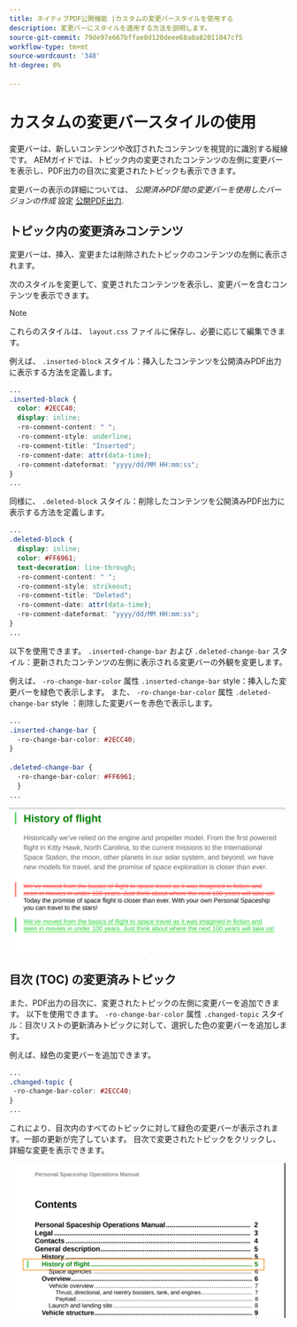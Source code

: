 ```yaml
---
title: ネイティブPDF公開機能 |カスタムの変更バースタイルを使用する
description: 変更バーにスタイルを適用する方法を説明します。
source-git-commit: 79de97e667bffae8d120deee68a0a82011047cf5
workflow-type: tm+mt
source-wordcount: '348'
ht-degree: 0%

---
```


# カスタムの変更バースタイルの使用

変更バーは、新しいコンテンツや改訂されたコンテンツを視覚的に識別する縦線です。 AEMガイドでは、トピック内の変更されたコンテンツの左側に変更バーを表示し、PDF出力の目次に変更されたトピックも表示できます。

変更バーの表示の詳細については、 *公開済みPDF間の変更バーを使用したバージョンの作成* 設定
[公開PDF出力](../web-editor/native-pdf-web-editor.md).

## トピック内の変更済みコンテンツ

変更バーは、挿入、変更または削除されたトピックのコンテンツの左側に表示されます。

次のスタイルを変更して、変更されたコンテンツを表示し、変更バーを含むコンテンツを表示できます。


>[!NOTE]
>
>これらのスタイルは、 `layout.css` ファイルに保存し、必要に応じて編集できます。

例えば、 `.inserted-block` スタイル：挿入したコンテンツを公開済みPDF出力に表示する方法を定義します。


```css
...
.inserted-block { 
  color: #2ECC40; 
  display: inline; 
  -ro-comment-content: " "; 
  -ro-comment-style: underline; 
  -ro-comment-title: "Inserted"; 
  -ro-comment-date: attr(data-time); 
  -ro-comment-dateformat: "yyyy/dd/MM HH:mm:ss"; 
} 
...
```

同様に、 `.deleted-block` スタイル：削除したコンテンツを公開済みPDF出力に表示する方法を定義します。

```css
...
.deleted-block { 
  display: inline; 
  color: #FF6961; 
  text-decoration: line-through; 
  -ro-comment-content: " "; 
  -ro-comment-style: strikeout; 
  -ro-comment-title: "Deleted"; 
  -ro-comment-date: attr(data-time); 
  -ro-comment-dateformat: "yyyy/dd/MM HH:mm:ss"; 
} 
...
```

以下を使用できます。 `.inserted-change-bar` および `.deleted-change-bar` スタイル：更新されたコンテンツの左側に表示される変更バーの外観を変更します。

例えば、 `-ro-change-bar-color` 属性 `.inserted-change-bar` style：挿入した変更バーを緑色で表示します。 また、 `-ro-change-bar-color` 属性 `.deleted-change-bar` style ：削除した変更バーを赤色で表示します。

```css
...
.inserted-change-bar { 
  -ro-change-bar-color: #2ECC40; 
} 

.deleted-change-bar { 
  -ro-change-bar-color: #FF6961; 
  } 
...
```

<img src="./assets/changed-bar-content.png" alt="変更されたバートピックの内容" width="500">

## 目次 (TOC) の変更済みトピック

また、PDF出力の目次に、変更されたトピックの左側に変更バーを追加できます。 以下を使用できます。 `-ro-change-bar-color` 属性 `.changed-topic` スタイル：目次リストの更新済みトピックに対して、選択した色の変更バーを追加します。

例えば、緑色の変更バーを追加できます。

```css
...
.changed-topic { 
 -ro-change-bar-color: #2ECC40; 
}  
...
```


これにより、目次内のすべてのトピックに対して緑色の変更バーが表示されます。一部の更新が完了しています。 目次で変更されたトピックをクリックし、詳細な変更を表示できます。

<img src="./assets/changed-bar-TOC.png" alt="変更されたバーの目次" width="500">
